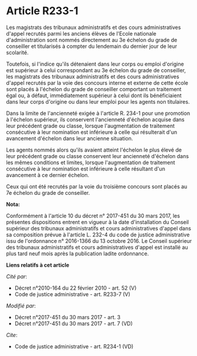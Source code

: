 # Article R233-1

Les magistrats des tribunaux administratifs et des cours administratives d'appel recrutés parmi les anciens élèves de l'Ecole
nationale d'administration sont nommés directement au 3e échelon du grade de conseiller et titularisés à compter du lendemain
du dernier jour de leur scolarité. 

Toutefois, si l'indice qu'ils détenaient dans leur corps ou emploi d'origine est supérieur à celui correspondant au 3e
échelon du grade de conseiller, les          magistrats des tribunaux administratifs et des cours administratives d'appel
recrutés par la voie des concours interne et externe de cette école sont placés à l'échelon du grade de conseiller comportant
un traitement égal ou, à défaut, immédiatement supérieur à celui dont ils bénéficiaient dans leur corps d'origine ou dans
leur emploi pour les agents non titulaires. 

Dans la limite de l'ancienneté exigée à l'article R. 234-1 pour une promotion à l'échelon supérieur, ils conservent
l'ancienneté d'échelon acquise dans leur précédent grade ou classe, lorsque l'augmentation de traitement consécutive à leur
nomination est inférieure à celle qui résulterait d'un avancement d'échelon dans leur ancienne situation. 

Les agents nommés alors qu'ils avaient atteint l'échelon le plus élevé de leur précédent grade ou classe conservent leur
ancienneté d'échelon dans les mêmes conditions et limites, lorsque l'augmentation de traitement consécutive à leur nomination
est inférieure à celle résultant d'un avancement à ce dernier échelon. 

Ceux qui ont été recrutés par la voie du troisième concours sont placés au 7e échelon du grade de conseiller.

**Nota:**

Conformément à l'article 10 du décret n° 2017-451 du 30 mars 2017, les présentes dispositions entrent en vigueur à la date
d'installation du Conseil supérieur des tribunaux administratifs et cours administratives d'appel dans sa composition prévue
à l'article L. 232-4 du code de justice administrative issu de l'ordonnance n° 2016-1366 du 13 octobre 2016. Le Conseil
supérieur des tribunaux administratifs et cours administratives d'appel est installé au plus tard neuf mois après la
publication ladite ordonnance.

**Liens relatifs à cet article**

_Cité par_:

  - Décret n°2010-164 du 22 février 2010 - art. 52 (V)
  - Code de justice administrative - art. R233-7 (V)

_Modifié par_:

  - Décret n°2017-451 du 30 mars 2017 - art. 3
  - Décret n°2017-451 du 30 mars 2017 - art. 7 (VD)

_Cite_:

  - Code de justice administrative - art. R234-1 (VD)
